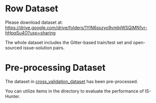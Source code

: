 # Row Dataset

Please download dataset at: https://drive.google.com/drive/folders/1YlN6sszyo9vmbjWSQiMN1vr-hHpqSu4O?usp=sharing

The whole dataset includes the Gitter-based train/test set and open-sourced issue-solution pairs.

# Pre-processing Dataset

The dataset in [cross_validation_dataset](./cross_validation_dataset) has been pre-processed.

You can utilize items in the directory to evaluate the performance of IS-Hunter.